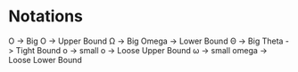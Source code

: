 # Notations
O -> Big O -> Upper Bound
Ω -> Big Omega -> Lower Bound
Θ -> Big Theta -> Tight Bound
o -> small o -> Loose Upper Bound
ω -> small omega -> Loose Lower Bound
